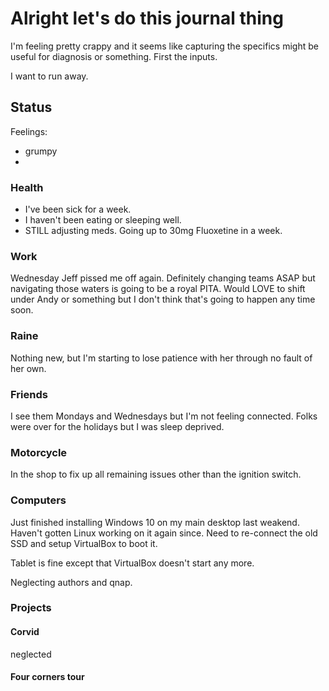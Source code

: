 # Alright let's do this journal thing

I'm feeling pretty crappy and it seems like capturing the specifics might be
useful for diagnosis or something. First the inputs.

I want to run away.

## Status

Feelings:

* grumpy
* 

### Health

* I've been sick for a week.
* I haven't been eating or sleeping well.
* STILL adjusting meds. Going up to 30mg Fluoxetine in a week.

### Work

Wednesday Jeff pissed me off again. Definitely changing teams ASAP but
navigating those waters is going to be a royal PITA. Would LOVE to shift under
Andy or something but I don't think that's going to happen any time soon.

### Raine

Nothing new, but I'm starting to lose patience with her through no fault of
her own.

### Friends

I see them Mondays and Wednesdays but I'm not feeling connected. Folks were
over for the holidays but I was sleep deprived.

### Motorcycle

In the shop to fix up all remaining issues other than the ignition switch.

### Computers

Just finished installing Windows 10 on my main desktop last weakend. Haven't
gotten Linux working on it again since. Need to re-connect the old SSD and
setup VirtualBox to boot it.

Tablet is fine except that VirtualBox doesn't start any more.

Neglecting authors and qnap.

### Projects

#### Corvid

neglected

#### Four corners tour

